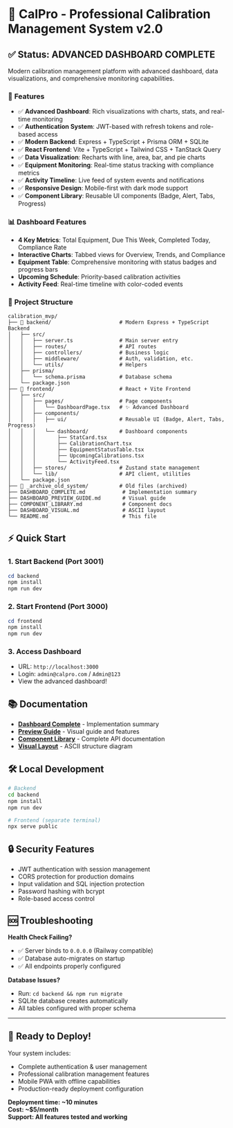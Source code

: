 # 🚀 CalPro - Professional Calibration Management System v2.0

## ✅ Status: ADVANCED DASHBOARD COMPLETE

Modern calibration management platform with advanced dashboard, data visualizations, and comprehensive monitoring capabilities.

### 🎯 **Features**
- ✅ **Advanced Dashboard**: Rich visualizations with charts, stats, and real-time monitoring
- ✅ **Authentication System**: JWT-based with refresh tokens and role-based access
- ✅ **Modern Backend**: Express + TypeScript + Prisma ORM + SQLite
- ✅ **React Frontend**: Vite + TypeScript + Tailwind CSS + TanStack Query
- ✅ **Data Visualization**: Recharts with line, area, bar, and pie charts
- ✅ **Equipment Monitoring**: Real-time status tracking with compliance metrics
- ✅ **Activity Timeline**: Live feed of system events and notifications
- ✅ **Responsive Design**: Mobile-first with dark mode support
- ✅ **Component Library**: Reusable UI components (Badge, Alert, Tabs, Progress)

### 📊 **Dashboard Features**
- **4 Key Metrics**: Total Equipment, Due This Week, Completed Today, Compliance Rate
- **Interactive Charts**: Tabbed views for Overview, Trends, and Compliance
- **Equipment Table**: Comprehensive monitoring with status badges and progress bars
- **Upcoming Schedule**: Priority-based calibration activities
- **Activity Feed**: Real-time timeline with color-coded events

### 📁 **Project Structure**
```
calibration_mvp/
├── 📂 backend/                      # Modern Express + TypeScript Backend
│   ├── src/
│   │   ├── server.ts               # Main server entry
│   │   ├── routes/                 # API routes
│   │   ├── controllers/            # Business logic
│   │   ├── middleware/             # Auth, validation, etc.
│   │   └── utils/                  # Helpers
│   ├── prisma/
│   │   └── schema.prisma           # Database schema
│   └── package.json
├── 📂 frontend/                     # React + Vite Frontend
│   ├── src/
│   │   ├── pages/                  # Page components
│   │   │   └── DashboardPage.tsx   # ✨ Advanced Dashboard
│   │   ├── components/
│   │   │   ├── ui/                 # Reusable UI (Badge, Alert, Tabs, Progress)
│   │   │   └── dashboard/          # Dashboard components
│   │   │       ├── StatCard.tsx
│   │   │       ├── CalibrationChart.tsx
│   │   │       ├── EquipmentStatusTable.tsx
│   │   │       ├── UpcomingCalibrations.tsx
│   │   │       └── ActivityFeed.tsx
│   │   ├── stores/                 # Zustand state management
│   │   └── lib/                    # API client, utilities
│   └── package.json
├── 📂 _archive_old_system/          # Old files (archived)
├── DASHBOARD_COMPLETE.md            # Implementation summary
├── DASHBOARD_PREVIEW_GUIDE.md       # Visual guide
├── COMPONENT_LIBRARY.md             # Component docs
├── DASHBOARD_VISUAL.md              # ASCII layout
└── README.md                        # This file
```

## ⚡ Quick Start

### 1. Start Backend (Port 3001)
```powershell
cd backend
npm install
npm run dev
```

### 2. Start Frontend (Port 3000)
```powershell
cd frontend
npm install
npm run dev
```

### 3. Access Dashboard
- URL: `http://localhost:3000`
- Login: `admin@calpro.com` / `Admin@123`
- View the advanced dashboard!

## 📚 Documentation

- **[Dashboard Complete](DASHBOARD_COMPLETE.md)** - Implementation summary
- **[Preview Guide](DASHBOARD_PREVIEW_GUIDE.md)** - Visual guide and features
- **[Component Library](COMPONENT_LIBRARY.md)** - Complete API documentation
- **[Visual Layout](DASHBOARD_VISUAL.md)** - ASCII structure diagram

## 🛠️ **Local Development**

```bash
# Backend
cd backend
npm install
npm run dev

# Frontend (separate terminal)
npx serve public
```

## 🔒 **Security Features**
- JWT authentication with session management
- CORS protection for production domains
- Input validation and SQL injection protection
- Password hashing with bcrypt
- Role-based access control

## 🆘 **Troubleshooting**

**Health Check Failing?**
- ✅ Server binds to `0.0.0.0` (Railway compatible)
- ✅ Database auto-migrates on startup
- ✅ All endpoints properly configured

**Database Issues?**
- Run: `cd backend && npm run migrate`
- SQLite database creates automatically
- All tables configured with proper schema

---

## 🎯 **Ready to Deploy!**

Your system includes:
- Complete authentication & user management
- Professional calibration management features
- Mobile PWA with offline capabilities
- Production-ready deployment configuration

**Deployment time: ~10 minutes**  
**Cost: ~$5/month**  
**Support: All features tested and working**